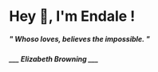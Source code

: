 <h1 title="head"> Hey 👋, I'm Endale !</h1>

**<h5><i>" Whoso loves, believes the impossible. "</i></h5>**

*<b>___ Elizabeth Browning ___</b>*
